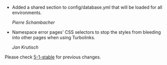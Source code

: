 *   Added a shared section to config/database.yml that will be loaded for all environments.

    *Pierre Schambacher*

*   Namespace error pages' CSS selectors to stop the styles from bleeding into other pages
    when using Turbolinks.

    *Jan Krutisch*



Please check [5-1-stable](https://github.com/rails/rails/blob/5-1-stable/railties/CHANGELOG.md) for previous changes.
